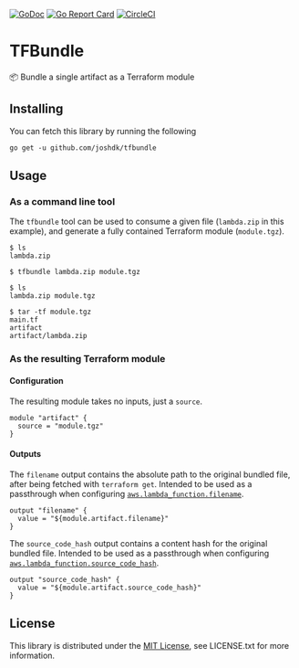 [![GoDoc](https://godoc.org/github.com/joshdk/tfbundle/bundle?status.svg)](https://godoc.org/github.com/joshdk/tfbundle/bundle)
[![Go Report Card](https://goreportcard.com/badge/github.com/joshdk/tfbundle)](https://goreportcard.com/report/github.com/joshdk/tfbundle)
[![CircleCI](https://circleci.com/gh/joshdk/tfbundle.svg?&style=shield)](https://circleci.com/gh/joshdk/tfbundle/tree/master)

# TFBundle

📦 Bundle a single artifact as a Terraform module

## Installing

You can fetch this library by running the following

    go get -u github.com/joshdk/tfbundle

## Usage

### As a command line tool

The `tfbundle` tool can be used to consume a given file (`lambda.zip` in this example), and generate a fully contained Terraform module (`module.tgz`).

```
$ ls
lambda.zip

$ tfbundle lambda.zip module.tgz

$ ls
lambda.zip module.tgz

$ tar -tf module.tgz
main.tf
artifact
artifact/lambda.zip
```

### As the resulting Terraform module

#### Configuration

The resulting module takes no inputs, just a `source`.

```hcl
module "artifact" {
  source = "module.tgz"
}
```

#### Outputs

The `filename` output contains the absolute path to the original bundled file, after being fetched with `terraform get`. Intended to be used as a passthrough when configuring [`aws.lambda_function.filename`](https://www.terraform.io/docs/providers/aws/r/lambda_function.html#filename).

```hcl
output "filename" {
  value = "${module.artifact.filename}"
}
```

The `source_code_hash` output contains a content hash for the original bundled file. Intended to be used as a passthrough when configuring [`aws.lambda_function.source_code_hash`](https://www.terraform.io/docs/providers/aws/r/lambda_function.html#source_code_hash).

```hcl
output "source_code_hash" {
  value = "${module.artifact.source_code_hash}"
}
```

## License

This library is distributed under the [MIT License](https://opensource.org/licenses/MIT), see LICENSE.txt for more information.
